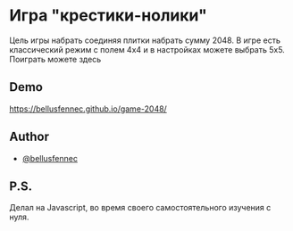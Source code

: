 # Игра "крестики-нолики"
Цель игры набрать соединяя плитки набрать сумму 2048. В игре есть классический режим с полем 4х4 и в настройках можете выбрать 5х5. Поиграть можете здесь


## Demo

https://bellusfennec.github.io/game-2048/
## Author

- [@bellusfennec](https://www.github.com/bellusfennec)


## P.S.
Делал на Javascript, во время своего самостоятельного изучения с нуля.
